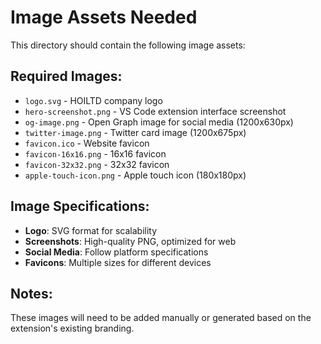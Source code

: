 # Image Assets Needed

This directory should contain the following image assets:

## Required Images:
- `logo.svg` - HOILTD company logo
- `hero-screenshot.png` - VS Code extension interface screenshot
- `og-image.png` - Open Graph image for social media (1200x630px)
- `twitter-image.png` - Twitter card image (1200x675px)
- `favicon.ico` - Website favicon
- `favicon-16x16.png` - 16x16 favicon
- `favicon-32x32.png` - 32x32 favicon
- `apple-touch-icon.png` - Apple touch icon (180x180px)

## Image Specifications:
- **Logo**: SVG format for scalability
- **Screenshots**: High-quality PNG, optimized for web
- **Social Media**: Follow platform specifications
- **Favicons**: Multiple sizes for different devices

## Notes:
These images will need to be added manually or generated based on the extension's existing branding.